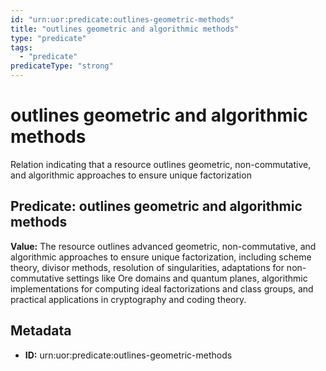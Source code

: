 ```yaml
---
id: "urn:uor:predicate:outlines-geometric-methods"
title: "outlines geometric and algorithmic methods"
type: "predicate"
tags:
  - "predicate"
predicateType: "strong"
---
```


# outlines geometric and algorithmic methods

Relation indicating that a resource outlines geometric, non-commutative, and algorithmic approaches to ensure unique factorization

## Predicate: outlines geometric and algorithmic methods

**Value:** The resource outlines advanced geometric, non-commutative, and algorithmic approaches to ensure unique factorization, including scheme theory, divisor methods, resolution of singularities, adaptations for non-commutative settings like Ore domains and quantum planes, algorithmic implementations for computing ideal factorizations and class groups, and practical applications in cryptography and coding theory.

## Metadata

- **ID:** urn:uor:predicate:outlines-geometric-methods
